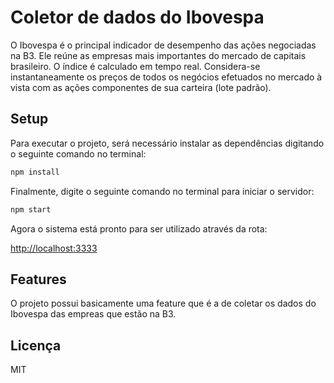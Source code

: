 # Coletor de dados do Ibovespa

O Ibovespa é o principal indicador de desempenho das ações negociadas na B3. Ele reúne as empresas mais importantes do mercado de capitais brasileiro.
O índice é calculado em tempo real. Considera-se instantaneamente os preços de todos os negócios efetuados no mercado à vista com as ações componentes de sua carteira (lote padrão).

## Setup

Para executar o projeto, será necessário instalar as dependências digitando o seguinte comando no terminal:

```bash
npm install
```

Finalmente, digite o seguinte comando no terminal para iniciar o servidor:

```bash
npm start
```
Agora o sistema está pronto para ser utilizado através da rota:

[http://localhost:3333](http://localhost:3333)

## Features

O projeto possui basicamente uma feature que é a de coletar os dados do Ibovespa das empreas que estão na B3.

## Licença

MIT
